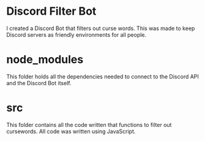 # Discord Filter Bot
I created a Discord Bot that filters out curse words. This was made to keep Discord servers as friendly environments for all people.
# node_modules
This folder holds all the dependencies needed to connect to the Discord API and the Discord Bot itself.
# src
This folder contains all the code written that functions to filter out cursewords. All code was written using JavaScript. 

